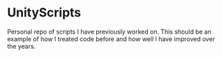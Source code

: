 # UnityScripts
Personal repo of scripts I have previously worked on. 
This should be an example of how I treated code before and how well I have improved over the years.

